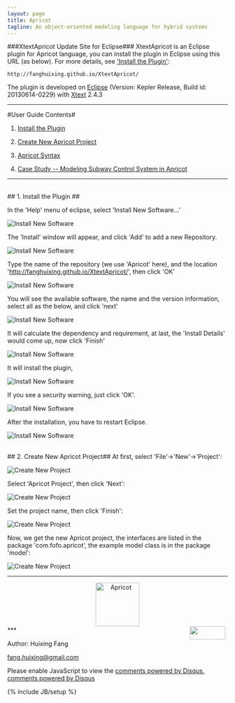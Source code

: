 ```yaml
---
layout: page
title: Apricot 
tagline: An object-oriented modeling language for hybrid systems
---
```





###XtextApricot Update Site for Eclipse###
XtextApricot is an Eclipse plugin for Apricot language, 
you can install the plugin in Eclipse using this URL (as below). 
For more details, see   <a href="#Install the Plugin">'Install the Plugin'</a>:

    http://fanghuixing.github.io/XtextApricot/

The plugin is developed on <a href="http://www.eclipse.org">Eclipse</a> (Version: Kepler Release,
Build id: 20130614-0229) with <a href="http://www.eclipse.org/Xtext/">Xtext</a> 2.4.3

----------
#User Guide Contents#
1. <a href="#Install the Plugin">Install the Plugin</a>

2. <a href="#Create New Apricot Project">Create New Apricot Project</a>


3. <a href="#Apricot Syntax">Apricot Syntax</a>

4. <a href="#Case Study">Case Study -- Modeling Subway Control System in Apricot</a>



----------

<br>
## <a name="Install the Plugin"> 1. Install the Plugin </a> ##

In the 'Help' menu of eclipse, select 'Install New Software...'

![Install New Software](assets/figs/InstallNewSoftware.jpg)

The 'Install' window will appear, and click 'Add' to add a new Repository.

![Install New Software](assets/figs/add.jpg)

Type the name of the repository (we use 'Apricot' here), and the location 'http://fanghuixing.github.io/XtextApricot/', then click 'OK'

![Install New Software](assets/figs/AddRepository.jpg)

You will see the available software, the name and the version information, select  all as the below, and click 'next'

![Install New Software](assets/figs/availiable.jpg)

It will calculate the dependency and requirement, at last, the 'Install Details' would come up, now click 'Finish'

![Install New Software](assets/figs/install.jpg)

It will install the plugin,

![Install New Software](assets/figs/installing.jpg)

If you see a security warning, just click 'OK'.

![Install New Software](assets/figs/warning.jpg)

After the installation, you have to restart Eclipse. 

![Install New Software](assets/figs/restart.jpg)



<br>
## <a name="Create New Apricot Project">2. Create New Apricot Project</a>##
At first, select 'File'->'New'->'Project':

![Create New Project](assets/figs/newproject.jpg)


Select 'Apricot Project', then click 'Next':

![Create New Project](assets/figs/selectapricot.jpg)


Set the project name, then click 'Finish':


![Create New Project](assets/figs/projectname.jpg)


Now, we get the new Apricot project, the interfaces are listed in the package 'com.fofo.apricot', the example model class is in the package 'model':

![Create New Project](assets/figs/projectview.jpg)


***
<center>    
<img src="assets/figs/apricot.jpg" alt="Apricot"  style="width: 100px;"/>
</center>
***

<img src="http://fanghuixing.github.io/assets/images/name.jpg" style="FLOAT: right; MARGIN-BOTTOM: 0px; MARGIN-right: 5px;height: 30px;width: 82px;">

Author: Huixing Fang 

fang.huixing@gmail.com


<div id="disqus_thread"></div>
<script type="text/javascript">
        /* * * CONFIGURATION VARIABLES: EDIT BEFORE PASTING INTO YOUR WEBPAGE * * */
        var disqus_shortname = 'xtextapricot'; // required: replace example with your forum shortname

        /* * * DON'T EDIT BELOW THIS LINE * * */
        (function() {
            var dsq = document.createElement('script'); dsq.type = 'text/javascript'; dsq.async = true;
            dsq.src = '//' + disqus_shortname + '.disqus.com/embed.js';
            (document.getElementsByTagName('head')[0] || document.getElementsByTagName('body')[0]).appendChild(dsq);
        })();
</script>
<noscript>Please enable JavaScript to view the <a href="http://disqus.com/?ref_noscript">comments powered by Disqus.</a></noscript>
<a href="http://disqus.com" class="dsq-brlink">comments powered by <span class="logo-disqus">Disqus</span></a>
<script type="text/javascript">
    /* * * CONFIGURATION VARIABLES: EDIT BEFORE PASTING INTO YOUR WEBPAGE * * */
    var disqus_shortname = 'xtextapricot'; // required: replace example with your forum shortname

    /* * * DON'T EDIT BELOW THIS LINE * * */
    (function () {
        var s = document.createElement('script'); s.async = true;
        s.type = 'text/javascript';
        s.src = '//' + disqus_shortname + '.disqus.com/count.js';
        (document.getElementsByTagName('HEAD')[0] || document.getElementsByTagName('BODY')[0]).appendChild(s);
    }());
</script>
  
	
{% include JB/setup %}




